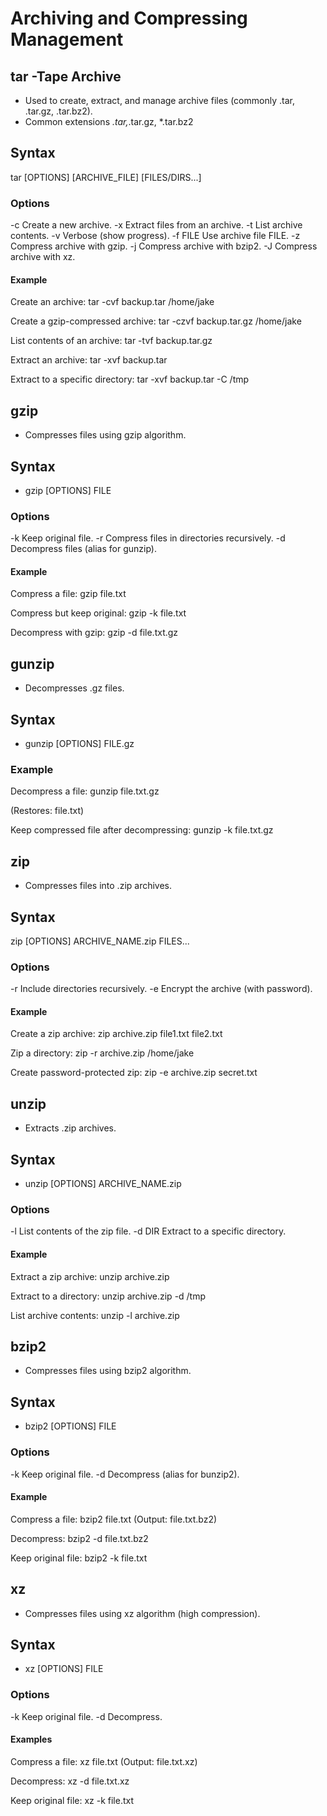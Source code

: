 # **Archiving and Compressing Management**

## **tar -Tape Archive**
- Used to create, extract, and manage archive files (commonly .tar, .tar.gz, .tar.bz2).
- Common extensions *.tar,*.tar.gz, *.tar.bz2

## **Syntax**
tar [OPTIONS] [ARCHIVE_FILE] [FILES/DIRS...]

### **Options**
-c	Create a new archive.
-x	Extract files from an archive.
-t	List archive contents.
-v	Verbose (show progress).
-f FILE	Use archive file FILE.
-z	Compress archive with gzip.
-j	Compress archive with bzip2.
-J	Compress archive with xz.

#### **Example**

Create an archive:
tar -cvf backup.tar /home/jake

Create a gzip-compressed archive:
tar -czvf backup.tar.gz /home/jake

List contents of an archive:
tar -tvf backup.tar.gz

Extract an archive:
tar -xvf backup.tar

Extract to a specific directory:
tar -xvf backup.tar -C /tmp

## **gzip**
- Compresses files using gzip algorithm.

## **Syntax**
- gzip [OPTIONS] FILE

### **Options**
-k	Keep original file.
-r	Compress files in directories recursively.
-d	Decompress files (alias for gunzip).

#### **Example**
Compress a file:
gzip file.txt

Compress but keep original:
gzip -k file.txt

Decompress with gzip:
gzip -d file.txt.gz


## **gunzip**
- Decompresses .gz files.

## **Syntax**
- gunzip [OPTIONS] FILE.gz

### **Example**

Decompress a file:
gunzip file.txt.gz

(Restores: file.txt)

Keep compressed file after decompressing:
gunzip -k file.txt.gz


## **zip**
- Compresses files into .zip archives.

## **Syntax**
zip [OPTIONS] ARCHIVE_NAME.zip FILES...

### **Options**
-r	Include directories recursively.
-e	Encrypt the archive (with password).

#### **Example**

Create a zip archive:
zip archive.zip file1.txt file2.txt

Zip a directory:
zip -r archive.zip /home/jake

Create password-protected zip:
zip -e archive.zip secret.txt

## **unzip**
- Extracts .zip archives.

## **Syntax**
- unzip [OPTIONS] ARCHIVE_NAME.zip

### **Options**
-l	List contents of the zip file.
-d DIR	Extract to a specific directory.

#### **Example**

 Extract a zip archive:
unzip archive.zip

 Extract to a directory:
unzip archive.zip -d /tmp

 List archive contents:
unzip -l archive.zip


## **bzip2**
- Compresses files using bzip2 algorithm.

## **Syntax**
- bzip2 [OPTIONS] FILE

### **Options**
-k	Keep original file.
-d	Decompress (alias for bunzip2).

#### **Example**

Compress a file:
bzip2 file.txt
(Output: file.txt.bz2)

Decompress:
bzip2 -d file.txt.bz2

Keep original file:
bzip2 -k file.txt

## **xz**
- Compresses files using xz algorithm (high compression).

## **Syntax**
- xz [OPTIONS] FILE

### **Options**
-k	Keep original file.
-d	Decompress.

#### **Examples**

Compress a file:
xz file.txt
(Output: file.txt.xz)

Decompress:
xz -d file.txt.xz

Keep original file:
xz -k file.txt

